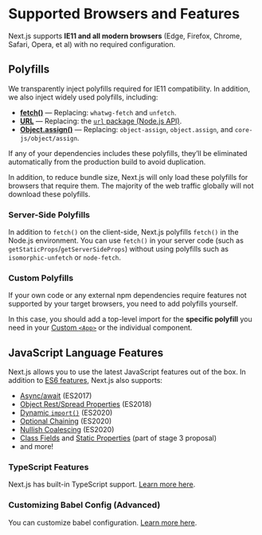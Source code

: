 Supported Browsers and Features
===============================

Next.js supports **IE11 and all modern browsers** (Edge, Firefox, Chrome, Safari, Opera, et al) with no required configuration.

Polyfills
---------

We transparently inject polyfills required for IE11 compatibility. In addition, we also inject widely used polyfills, including:

-   [**fetch()**](https://developer.mozilla.org/en-US/docs/Web/API/Fetch_API) — Replacing: `whatwg-fetch` and `unfetch`.
-   [**URL**](https://developer.mozilla.org/en-US/docs/Web/API/URL) — Replacing: the [`url` package (Node.js API)](https://nodejs.org/api/url.html).
-   [**Object.assign()**](https://developer.mozilla.org/en-US/docs/Web/JavaScript/Reference/Global_Objects/Object/assign) — Replacing: `object-assign`, `object.assign`, and `core-js/object/assign`.

If any of your dependencies includes these polyfills, they’ll be eliminated automatically from the production build to avoid duplication.

In addition, to reduce bundle size, Next.js will only load these polyfills for browsers that require them. The majority of the web traffic globally will not download these polyfills.

### Server-Side Polyfills

In addition to `fetch()` on the client-side, Next.js polyfills `fetch()` in the Node.js environment. You can use `fetch()` in your server code (such as `getStaticProps`/`getServerSideProps`) without using polyfills such as `isomorphic-unfetch` or `node-fetch`.

### Custom Polyfills

If your own code or any external npm dependencies require features not supported by your target browsers, you need to add polyfills yourself.

In this case, you should add a top-level import for the **specific polyfill** you need in your [Custom `<App>`](/docs/advanced-features/custom-app.md) or the individual component.

JavaScript Language Features
----------------------------

Next.js allows you to use the latest JavaScript features out of the box. In addition to [ES6 features](https://github.com/lukehoban/es6features), Next.js also supports:

-   [Async/await](https://github.com/tc39/ecmascript-asyncawait) (ES2017)
-   [Object Rest/Spread Properties](https://github.com/tc39/proposal-object-rest-spread) (ES2018)
-   [Dynamic `import()`](https://github.com/tc39/proposal-dynamic-import) (ES2020)
-   [Optional Chaining](https://github.com/tc39/proposal-optional-chaining) (ES2020)
-   [Nullish Coalescing](https://github.com/tc39/proposal-nullish-coalescing) (ES2020)
-   [Class Fields](https://github.com/tc39/proposal-class-fields) and [Static Properties](https://github.com/tc39/proposal-static-class-features) (part of stage 3 proposal)
-   and more!

### TypeScript Features

Next.js has built-in TypeScript support. [Learn more here](/docs/basic-features/typescript.md).

### Customizing Babel Config (Advanced)

You can customize babel configuration. [Learn more here](/docs/advanced-features/customizing-babel-config.md).
